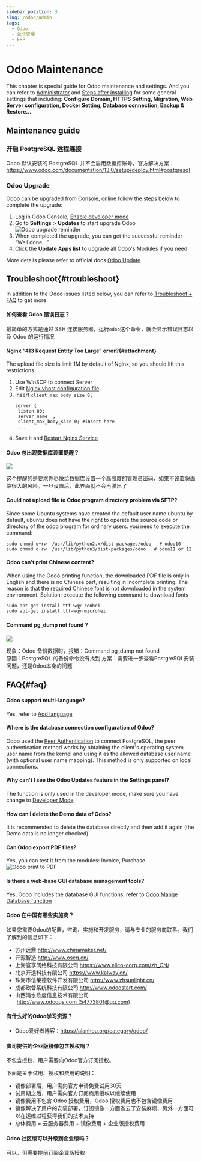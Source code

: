 ```yaml
---
sidebar_position: 3
slug: /odoo/admin
tags:
  - Odoo
  - 企业管理
  - ERP
---
```


# Odoo Maintenance

This chapter is special guide for Odoo maintenance and settings. And you can refer to [Administrator](../administrator) and [Steps after installing](../install/setup) for some general settings that including: **Configure Domain, HTTPS Setting, Migration, Web Server configuration, Docker Setting, Database connection, Backup & Restore...**  

## Maintenance guide

### 开启 PostgreSQL 远程连接

Odoo 默认安装的 PostgreSQL 并不会启用数据库账号，官方解决方案：https://www.odoo.com/documentation/13.0/setup/deploy.html#postgresql

### Odoo Upgrade

Odoo can be upgraded from Console, online follow the steps below to complete the upgrade:

1. Log in Odoo Console, [Enable developer mode](../odoo#dev-mode)
2. Go to **Settings** > **Updates** to start upgrade Odoo
   ![Odoo upgrade reminder](https://libs.websoft9.com/Websoft9/DocsPicture/en/odoo/odoo-upgradesui-websoft9.png)
3. When completed the upgrade, you can get the successful reminder “Well done...”
4. Click the **Update Apps list** to upgrade all Odoo's Modules if you need

More details please refer to official docs [Odoo Update](https://www.odoo.com/documentation/master/setup/update.html)


## Troubleshoot{#troubleshoot}

In addition to the Odoo issues listed below, you can refer to [Troubleshoot + FAQ](../troubleshoot) to get more.  

#### 如何查看 Odoo 错误日志？

最简单的方式是通过 SSH 连接服务器，运行`odoo`这个命令，就会显示错误日志以及 Odoo 的运行情况

#### Nginx “413 Request Entity Too Large” error?{#attachment}

The upload file size is limit 1M by default of Nginx, so you should lift this restrictions

1. Use WinSCP to connect Server
2. Edit [Nginx vhost configuration file](../nginx#virtualHosx)
3. Insert `client_max_body_size 0;` 
   ```
   server {
    listen 80;
    server_name _;
    client_max_body_size 0; #insert here
    ...
   ```
4. Save it and [Restart Nginx Service](../administrator/parameter#service)

#### Odoo 总出现数据库设置提醒？

![](https://libs.websoft9.com/Websoft9/DocsPicture/zh/odoo/odoo-setpasswodrem-websoft9.png)

这个提醒的是要求你尽快给数据库设置一个高强度的管理员密码，如果不设置将面临很大的风险。一旦设置后，此界面就不会再弹出了

#### Could not upload file to Odoo program directory problem via SFTP?

Since some Ubuntu systems have created the default user name ubuntu by default, ubuntu does not have the right to operate the source code or directory of the odoo program for ordinary users. you need to execute the command:

```
sudo chmod o+rw  /usr/lib/python2.x/dist-packages/odoo   # odoo10
sudo chmod o+rw  /usr/lib/python3/dist-packages/odoo   # odoo11 or 12
```

#### Odoo can't print Chinese content?

When using the Odoo printing function, the downloaded PDF file is only in English and there is no Chinese part, resulting in incomplete printing. The reason is that the required Chinese font is not downloaded in the system environment. Solution: execute the following command to download fonts

~~~
sudo apt-get install ttf-wqy-zenhei
sudo apt-get install ttf-wqy-microhei
~~~

#### Command pg_dump not found？
![](https://libs.websoft9.com/Websoft9/DocsPicture/zh/odoo/odoo-backuperror-websoft9.png)

现象：Odoo 备份数据时，报错：Command pg_dump not found  
原因：PostgreSQL 的备份命令没有找到
方案：需要进一步查看PostgreSQL安装问题，还是Odoo本身的问题


## FAQ{#faq}

#### Odoo support multi-language?

Yes, refer to [Add language](../odoo#setlang)

#### Where is the database connection configuration of Odoo?

Odoo used the [Peer Authentication](https://www.postgresql.org/docs/10/auth-methods.html#AUTH-PEER) to connect PostgreSQL, the peer authentication method works by obtaining the client's operating system user name from the kernel and using it as the allowed database user name (with optional user name mapping). This method is only supported on local connections.

#### Why can't I see the Odoo Updates feature in the Settings panel?

The function is only used in the developer mode, make sure you have change to [Developer Mode](../odoo#dev-mode)

#### How can I delete the Demo data of Odoo?

It is recommended to delete the database directly and then add it again (the Demo data is no longer checked)

#### Can Odoo export PDF files?

Yes, you can test it from the modules: Invoice, Purchase
![Odoo print to PDF](https://libs.websoft9.com/Websoft9/DocsPicture/en/odoo/odoo-printtopdf-websoft9.png)


#### Is there a web-base GUI database management tools?

Yes, Odoo includes the database GUI functions, refer to [Odoo Mange Database function](../odoo#pgadmin) 

#### Odoo 在中国有哪些实施商？

如果您需要Odoo的配置，咨询、实施和开发服务，请与专业的服务商联系。我们了解到的信息如下：

*   苏州远鼎 http://www.chinamaker.net/
*   开源智造 http://www.oscg.cn/
*   上海寰享网络科技有限公司 https://www.elico-corp.com/zh_CN/
*   北京开远科技有限公司 https://www.kalway.cn/
*   珠海市信莱德软件开发有限公司 http://www.zhsunlight.cn/
*   成都欧督系统科技有限公司 http://www.odoostart.com/
*   山西清水欧度信息技术有限公司  http://www.odooqs.com (54773801@qq.com)

#### 有什么好的Odoo学习资源？

* Odoo爱好者博客：https://alanhou.org/category/odoo/

#### 贵司提供的企业版镜像包含授权吗？

不包含授权，用户需要向Odoo官方订阅授权。  

下面是关于试用、授权和费用的说明：

* 镜像部署后，用户需向官方申请免费试用30天
* 试用期之后，用户需向官方订阅商用授权以继续使用
* 镜像费用不包含 Odoo 授权费用，Odoo 授权费用也不包含镜像费用
* 镜像解决了用户的安装部署，订阅镜像一方面省去了安装麻烦，另外一方面可以在运维过程获得我们的技术支持
* 总体费用 = 云服务器费用 + 镜像费用 + 企业版授权费用

#### Odoo 社区版可以升级到企业版吗？

可以，但需要提前订阅企业版授权
